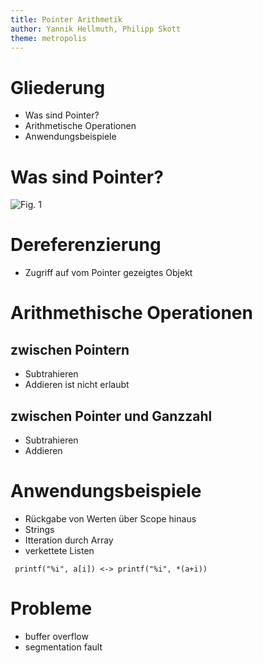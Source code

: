 ```yaml
---
title: Pointer Arithmetik
author: Yannik Hellmuth, Philipp Skott
theme: metropolis
---
```


# Gliederung
- Was sind Pointer?
- Arithmetische Operationen
- Anwendungsbeispiele

# Was sind Pointer?
![Fig. 1](pointer.jpeg)
# Dereferenzierung
- Zugriff auf vom Pointer gezeigtes Objekt

# Arithmethische Operationen

## zwischen Pointern
- Subtrahieren
- Addieren ist nicht erlaubt

## zwischen Pointer und Ganzzahl
- Subtrahieren
- Addieren

# Anwendungsbeispiele
- Rückgabe von Werten über Scope hinaus
- Strings
- Itteration durch Array
- verkettete Listen

`` printf("%i", a[i]) <-> printf("%i", *(a+i))``

# Probleme
- buffer overflow
- segmentation fault
